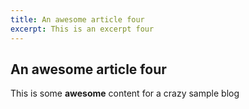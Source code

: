 ```yaml
---
title: An awesome article four
excerpt: This is an excerpt four
---
```


## An awesome article four

This is some **awesome** content for a crazy sample blog